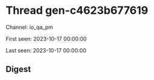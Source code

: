 # Thread gen-c4623b677619
Channel: io_qa_pm

First seen: 2023-10-17 00:00:00

Last seen: 2023-10-17 00:00:00

## Digest


